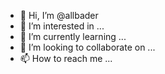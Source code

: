- 👋 Hi, I’m @allbader
- 👀 I’m interested in ...
- 🌱 I’m currently learning ...
- 💞️ I’m looking to collaborate on ...
- 📫 How to reach me ...

<!---
allbader/allbader is a ✨ special ✨ repository because its `README.md` (this file) appears on your GitHub profile.
You can click the Preview link to take a look at your changes.
--->
